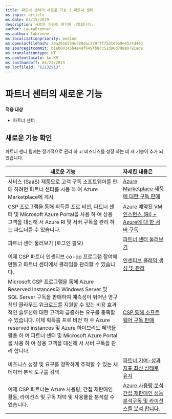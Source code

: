 ```yaml
---
title: 파트너 센터의 새로운 기능 | 파트너 센터
ms.topic: article
ms.date: 03/15/2019
description: 새로운 기능이 여기에 나열됩니다.
author: LauraBrenner
ms.author: labrenne
ms.localizationpriority: medium
ms.openlocfilehash: 20a2016554e389dac779fff75d1d9e9e4524d443
ms.sourcegitcommit: b1ab80345b4e4af649fb8cc51d96d798e0791ade
ms.translationtype: HT
ms.contentlocale: ko-KR
ms.lasthandoff: 04/23/2019
ms.locfileid: "62132913"
---
```

# <a name="whats-new-in-partner-center"></a>파트너 센터의 새로운 기능

**적용 대상**

-  파트너 센터

## <a name="check-out-new-features-and-capabilities"></a>새로운 기능 확인 

파트너 센터 팀에는 정기적으로 관리 하 고 비즈니스를 성장 하는 데 새 기능이 추가 되었습니다.


|**새로운 기능**   |**자세한 내용은**   |
|----------------------|:-----------------|
|서비스 (SaaS) 제품으로 고객 구독 소프트웨어를 판매 하려면 파트너 센터를 사용 하 여 Azure Marketplace에 게시  | [Azure Marketplace 제품에 대한 구독 판매](sell-marketplace-products.md)|
|CSP 프로그램을 통해 획득를 프로 비전, 파트너 센터 및 Microsoft Azure Portal을 사용 하 여 상용 고객을 대신해 서 Azure RI 및 서버 구독을 관리 하는 파트너를 수 있습니다.|[Azure 예약된 VM 인스턴스 (RI) + Azure에 대 한 서버 구독](azure-ri-server-subscriptions.md)|
|파트너 센터 둘러보기 (로그인 필요)|[파트너 센터 둘러보기](https://partnercenter.microsoft.com/pcv/redirect?authenticate=true&redirect=%2Fdashboard%2Foverview)|
|이제 CSP 파트너 인센티브 co-op 프로그램 참여에 만들고 파트너 센터에서 클레임을 관리할 수 있습니다.|[인센티브 클레임 생성 및 관리](create-incentives-claims.md)|
|Microsoft CSP 프로그램을 통해 Azure Reserved Instances와 Windows Server 및 SQL Server 구독을 판매하여 예측성이 뛰어난 영구적인 클라우드 워크로드를 지원할 수 있는 비용 효과적인 솔루션에 대한 고객의 급증하는 요구를 충족할 수 있습니다. 이제 획득를 프로 비전 하 수 Azure reserved instances 및 Azure 하이브리드 혜택을 활용 하 여 파트너 센터 및 Microsoft Azure Portal을 사용 하 여 상용 고객을 대신해 서 서버 구독을 관리 합니다.|[CSP 통해 소프트웨어 구독 판매](csp-software-subscriptions.md)|
|비즈니스 성장 및 요구를 정확하게 추적할 수 있는 새 데이터 분석 도구를 검색| [파트너 기여-성과 지표 최신 상태로 유지](partner-contributions.md)|
|이제 CSP 파트너는 Azure 사용량, 간접 재판매인 활동, 라이선스 및 구독 채택 및 사용률을 분석할 수 있습니다.|[Azure 사용량 분석](analyze-azure-usage.md)[간접 재판매인 성능 분석](Analyze-indirect-resellers.md)[구독 및 라이선스를 분석 합니다.](analyze-subscriptions-licenses.md)|

